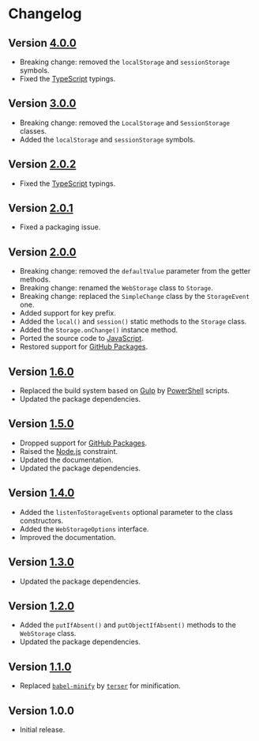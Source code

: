 # Changelog

## Version [4.0.0](https://github.com/cedx/webstorage.js/compare/v3.0.0...v4.0.0)
- Breaking change: removed the `localStorage` and `sessionStorage` symbols.
- Fixed the [TypeScript](https://www.typescriptlang.org) typings.

## Version [3.0.0](https://github.com/cedx/webstorage.js/compare/v2.0.2...v3.0.0)
- Breaking change: removed the `LocalStorage` and `SessionStorage` classes.
- Added the `localStorage` and `sessionStorage` symbols.

## Version [2.0.2](https://github.com/cedx/webstorage.js/compare/v2.0.1...v2.0.2)
- Fixed the [TypeScript](https://www.typescriptlang.org) typings.

## Version [2.0.1](https://github.com/cedx/webstorage.js/compare/v2.0.0...v2.0.1)
- Fixed a packaging issue.

## Version [2.0.0](https://github.com/cedx/webstorage.js/compare/v1.6.0...v2.0.0)
- Breaking change: removed the `defaultValue` parameter from the getter methods.
- Breaking change: renamed the `WebStorage` class to `Storage`.
- Breaking change: replaced the `SimpleChange` class by the `StorageEvent` one.
- Added support for key prefix.
- Added the `local()` and `session()` static methods to the `Storage` class.
- Added the `Storage.onChange()` instance method.
- Ported the source code to [JavaScript](https://developer.mozilla.org/docs/Web/JavaScript).
- Restored support for [GitHub Packages](https://github.com/features/packages).

## Version [1.6.0](https://github.com/cedx/webstorage.js/compare/v1.5.0...v1.6.0)
- Replaced the build system based on [Gulp](https://gulpjs.com) by [PowerShell](https://learn.microsoft.com/powershell) scripts.
- Updated the package dependencies.

## Version [1.5.0](https://github.com/cedx/webstorage.js/compare/v1.4.0...v1.5.0)
- Dropped support for [GitHub Packages](https://github.com/features/packages).
- Raised the [Node.js](https://nodejs.org) constraint.
- Updated the documentation.
- Updated the package dependencies.

## Version [1.4.0](https://github.com/cedx/webstorage.js/compare/v1.3.0...v1.4.0)
- Added the `listenToStorageEvents` optional parameter to the class constructors.
- Added the `WebStorageOptions` interface.
- Improved the documentation.

## Version [1.3.0](https://github.com/cedx/webstorage.js/compare/v1.2.0...v1.3.0)
- Updated the package dependencies.

## Version [1.2.0](https://github.com/cedx/webstorage.js/compare/v1.1.0...v1.2.0)
- Added the `putIfAbsent()` and `putObjectIfAbsent()` methods to the `WebStorage` class.
- Updated the package dependencies.

## Version [1.1.0](https://github.com/cedx/webstorage.js/compare/v1.0.0...v1.1.0)
- Replaced [`babel-minify`](https://github.com/babel/minify) by [`terser`](https://terser.org) for minification.

## Version 1.0.0
- Initial release.
